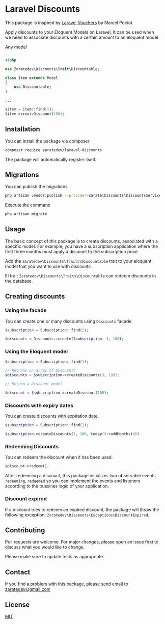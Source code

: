 # Laravel Discounts

This package is inspired by [Laravel Vouchers](https://github.com/beyondcode/laravel-vouchers) by Marcel Pociot.

Apply discounts to your Eloquent Models on Laravel, It can be used when we need to associate discounts with a certain amount to an eloquent model.

Any model

```php

<?php

use Zaratedev\Discounts\Trait\Discountable;

class Item extends Model
{
    use Discountable;
}

...

$item = Item::find(1);
$item->createDiscount(100);

```

## Installation

You can install the package via composer:

```bash
composer require zaratedev/laravel-discounts
```

The package will automatically register itself.

## Migrations

You can publish the migrations

```bash
php artisan vendor:publish --provider=Zarate\Discounts\DiscountsServiceProvider --tag="migrations"
```

Execute the command
```bash
php artisan migrate
```

## Usage

The basic concept of this package is to create discounts, associated with a specific model. For example, you have a subscription application where the first three months must apply a discount to the subscription price.

Add the `Zaratedev\Discounts\Traits\Discountable` trait to your eloquent model that you want to use with discounts.

El trait `Zaratedev\Discounts\Traits\Discountable` can redeem discounts in the database.

## Creating discounts

### Using the facade

You can create one or many discounts using `Discounts` facade:

```php
$subscription = Subscription::find(1);

$discounts = Discounts::create($subscription, 3, 100);
```

### Using the Eloquent model

```php
$subscription = Subscription::find(1);

// Returns an array of Discounts
$discounts = $subscription->createDiscounts(3, 100);

// Return a Discount model

$discount = $subscription->createDiscount(100);
```

### Discounts with expiry dates

You can create discounts with expiration date.

```php
$subscription = Subscription::find(1);

$subscription->createDiscounts(3, 100, today()->addMonths(4))
```

### Redeeming Discounts

You can redeem the discount when it has been used.

```php
$discount->redeem();
```

After redeeming a discount, this package initializes two observable events `redeeming`, `redeemed` so you can implement the events and listeners according to the bussines logic of your application.

### Discount expired

If a discount tries to redeem an expired discount, the package will throw the following exception: `Zaratedev\Discounts\Exceptions\DiscountExpired`.

## Contributing
Pull requests are welcome. For major changes, please open an issue first to discuss what you would like to change.

Please make sure to update tests as appropriate.

## Contact

If you find a problem with this package, please send email to zaratedev@gmail.com

## License
[MIT](./LICENSE.md)
